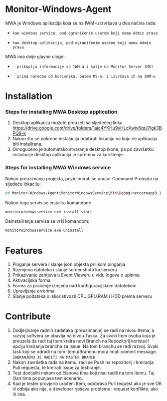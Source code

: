 # Monitor-Windows-Agent
MWA je Windows aplikacija koja se na IWM-u izvršava u dva načina rada:
  -   	kao windows service, pod ograničenim userom koji nema Admin prava
  -   	kao desktop aplikacija, pod ograničenim userom koji nema Admin prava
MWA ima dvije glavne uloge:
-   	prikuplja informacije sa IWM-a i šalje na Monitor Server (MS)
-   	prima naredbe od korisnika, putem MS-a, i izvršava ih na IWM-u
# Installation
### Steps for installing MWA Desktop application

1. Desktop aplikaciju možete preuzeti sa sljedećeg linka https://drive.google.com/drive/folders/1ajc4YKHu9yHLcXwiv6qrJ7igk3BPQ9-k
2. Nakon što se pokrene instalacija odabrati lokaciju na koju će aplikacija biti instalirana.
3. Omogućeno je automatsko stvaranje desktop ikone, pa po završetku instalacije desktop aplikacija je spremna za korištenje.
### Steps for installing MWA Windows service
Nakon preuzimanja projekta, pozicionirati se unutar Command Prompta na sljedeću lokaciju:
```bash
cd Monitor-Windows-Agent\MonitorWindowsService\bin\Debug\netcoreapp3.1
```
Nakon toga servis se instalira komandom:
```bash
monitorwindowsservice.exe install start
```
Deinstaliranje servisa se vrši komandom:
```bash
monitorwindowsservice.exe uninstall
```
# Features
1. Pinganje servera i slanje json objekta prilikom pinganja 
2. Razmjena datoteka i slanje screenshota ka serveru 
3. Prikazivanje zahtjeva u Event Vieweru u vidu logova o upitima
4. Aktivacijska forma 
5. Forma za praćenje izmjena nad konfiguracijskom datotekom
6. Upravljanje errorima
7. Slanje podataka o iskoristivosti CPU,GPU,RAM i HDD prema serveru
# Contribute
1. Dodjeljivanje radnih zadataka (preuzimanje) se radi na nivou Itema, a razvoj softvera se obavlja na nivou Taska.
  Za svaki Item osoba koja je preuzela da radi taj Item kreira novi Branch na Repozitorij koristeći opciju kreiranja brancha za Issue.
   Na tom branchu se radi razvoj. Svaki task koji se odradi na tom Itemu/Branchu mora imati commit message. `ZABRANJENO JE RADITI NA MASTER BRANCH`
2. Nakon završetka rada na itemu, radi se Push na repozitorij i kreiranja Pull requesta, te kreirati Issue za testiranje.
3. Test dodijeliti nekom od članova tima koji nisu radili na tom Itemu. Taj član tima popunjava test scenario.
4. Kad je tester provjerio urađeni Item, odobrava Pull request ako je sve OK ili odbija ako nije, a developer rješava probleme i request konflikte, ako ih ima.
